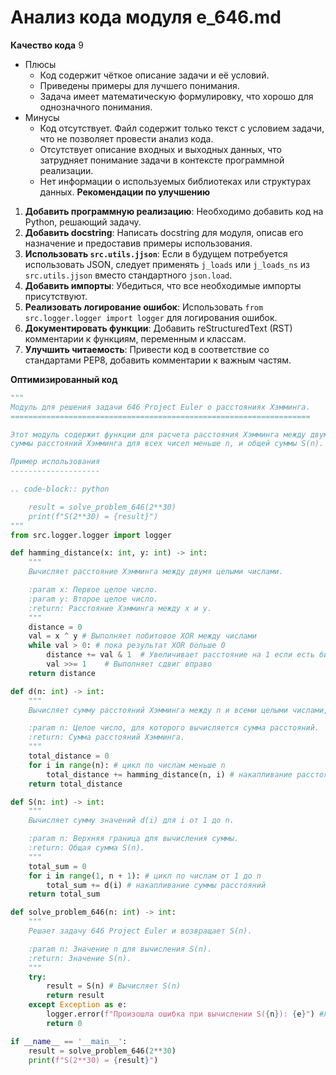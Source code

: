 # Анализ кода модуля e_646.md

**Качество кода**
9
- Плюсы
    - Код содержит чёткое описание задачи и её условий.
    - Приведены примеры для лучшего понимания.
    - Задача имеет математическую формулировку, что хорошо для однозначного понимания.
- Минусы
    - Код отсутствует. Файл содержит только текст с условием задачи, что не позволяет провести анализ кода.
    - Отсутствует описание входных и выходных данных, что затрудняет понимание задачи в контексте программной реализации.
    - Нет информации о используемых библиотеках или структурах данных.
**Рекомендации по улучшению**

1.  **Добавить программную реализацию**: Необходимо добавить код на Python, решающий задачу.
2.  **Добавить docstring**: Написать docstring для модуля, описав его назначение и предоставив примеры использования.
3.  **Использовать `src.utils.jjson`**: Если в будущем потребуется использовать JSON, следует применять `j_loads` или `j_loads_ns` из `src.utils.jjson` вместо стандартного `json.load`.
4.  **Добавить импорты**: Убедиться, что все необходимые импорты присутствуют.
5.  **Реализовать логирование ошибок**: Использовать `from src.logger.logger import logger` для логирования ошибок.
6.  **Документировать функции**: Добавить reStructuredText (RST) комментарии к функциям, переменным и классам.
7.  **Улучшить читаемость**: Привести код в соответствие со стандартами PEP8, добавить комментарии к важным частям.

**Оптимизированный код**

```python
"""
Модуль для решения задачи 646 Project Euler о расстояниях Хэмминга.
===================================================================

Этот модуль содержит функции для расчета расстояния Хэмминга между двумя числами,
суммы расстояний Хэмминга для всех чисел меньше n, и общей суммы S(n).

Пример использования
--------------------

.. code-block:: python

    result = solve_problem_646(2**30)
    print(f"S(2**30) = {result}")
"""
from src.logger.logger import logger

def hamming_distance(x: int, y: int) -> int:
    """
    Вычисляет расстояние Хэмминга между двумя целыми числами.

    :param x: Первое целое число.
    :param y: Второе целое число.
    :return: Расстояние Хэмминга между x и y.
    """
    distance = 0
    val = x ^ y # Выполняет побитовое XOR между числами
    while val > 0: # пока результат XOR больше 0
        distance += val & 1  # Увеличивает расстояние на 1 если есть бит
        val >>= 1    # Выполняет сдвиг вправо
    return distance

def d(n: int) -> int:
    """
    Вычисляет сумму расстояний Хэмминга между n и всеми целыми числами, меньшими n.

    :param n: Целое число, для которого вычисляется сумма расстояний.
    :return: Сумма расстояний Хэмминга.
    """
    total_distance = 0
    for i in range(n): # цикл по числам меньше n
        total_distance += hamming_distance(n, i) # накапливание расстояний
    return total_distance

def S(n: int) -> int:
    """
    Вычисляет сумму значений d(i) для i от 1 до n.

    :param n: Верхняя граница для вычисления суммы.
    :return: Общая сумма S(n).
    """
    total_sum = 0
    for i in range(1, n + 1): # цикл по числам от 1 до n
        total_sum += d(i) # накапливание суммы расстояний
    return total_sum

def solve_problem_646(n: int) -> int:
    """
    Решает задачу 646 Project Euler и возвращает S(n).

    :param n: Значение n для вычисления S(n).
    :return: Значение S(n).
    """
    try:
        result = S(n) # Вычисляет S(n)
        return result
    except Exception as e:
        logger.error(f"Произошла ошибка при вычислении S({n}): {e}") #Логирует ошибку
        return 0

if __name__ == '__main__':
    result = solve_problem_646(2**30)
    print(f"S(2**30) = {result}")
```